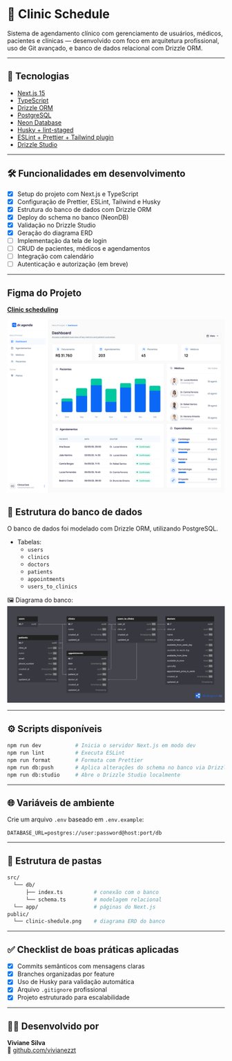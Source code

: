 # 🏥 Clinic Schedule

Sistema de agendamento clínico com gerenciamento de usuários, médicos, pacientes e clínicas — desenvolvido com foco em arquitetura profissional, uso de Git avançado, e banco de dados relacional com Drizzle ORM.

---

## 🚀 Tecnologias

- [Next.js 15](https://nextjs.org/)
- [TypeScript](https://www.typescriptlang.org/)
- [Drizzle ORM](https://orm.drizzle.team/)
- [PostgreSQL](https://www.postgresql.org/)
- [Neon Database](https://neon.tech/)
- [Husky + lint-staged](https://typicode.github.io/husky)
- [ESLint + Prettier + Tailwind plugin](https://prettier.io/)
- [Drizzle Studio](https://orm.drizzle.team/studio)

---

## 🛠️ Funcionalidades em desenvolvimento

- [x] Setup do projeto com Next.js e TypeScript
- [x] Configuração de Prettier, ESLint, Tailwind e Husky
- [x] Estrutura do banco de dados com Drizzle ORM
- [x] Deploy do schema no banco (NeonDB)
- [x] Validação no Drizzle Studio
- [x] Geração do diagrama ERD
- [ ] Implementação da tela de login
- [ ] CRUD de pacientes, médicos e agendamentos
- [ ] Integração com calendário
- [ ] Autenticação e autorização (em breve)

---

## Figma do Projeto

<a href="https://www.figma.com/design/0G9SAhJsDPpb9mXORSxxY3/dr.agenda?node-id=55-2296&t=v6HLEDewtpbwiVb8-0">**Clinic scheduling**</a>

<img src="./public/Dashboard.png">

## 🧱 Estrutura do banco de dados

O banco de dados foi modelado com Drizzle ORM, utilizando PostgreSQL.

- Tabelas:
  - `users`
  - `clinics`
  - `doctors`
  - `patients`
  - `appointments`
  - `users_to_clinics`

🖼 Diagrama do banco:  
<img src="./public/clinic-shedule.png">

---

## ⚙️ Scripts disponíveis

```bash
npm run dev           # Inicia o servidor Next.js em modo dev
npm run lint          # Executa ESLint
npm run format        # Formata com Prettier
npm run db:push       # Aplica alterações do schema no banco via Drizzle
npm run db:studio     # Abre o Drizzle Studio localmente
```

---

## 🌐 Variáveis de ambiente

Crie um arquivo `.env` baseado em `.env.example`:

```
DATABASE_URL=postgres://user:password@host:port/db
```

---

## 📁 Estrutura de pastas

```bash
src/
  └── db/
      ├── index.ts          # conexão com o banco
      └── schema.ts         # modelagem relacional
  └── app/                  # páginas do Next.js
public/
  └── clinic-shedule.png    # diagrama ERD do banco
```

---

## ✅ Checklist de boas práticas aplicadas

- [x] Commits semânticos com mensagens claras
- [x] Branches organizadas por feature
- [x] Uso de Husky para validação automática
- [x] Arquivo `.gitignore` profissional
- [x] Projeto estruturado para escalabilidade

---

## 👩‍💻 Desenvolvido por

**Viviane Silva**  
🔗 [github.com/vivianezzt](https://github.com/vivianezzt)
